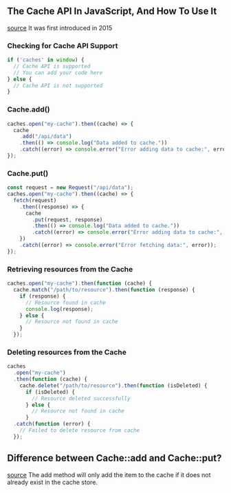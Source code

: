 
## The Cache API In JavaScript, And How To Use It
[source](https://blog.openreplay.com/the-cache-api-in-javascript-and-how-to-use-it/)
It was first introduced in 2015

### Checking for Cache API Support
```javascript
if ('caches' in window) {
  // Cache API is supported
  // You can add your code here
} else {
  // Cache API is not supported
}
```

### Cache.add()
```javascript
caches.open("my-cache").then((cache) => {
  cache
    .add("/api/data")
    .then(() => console.log("Data added to cache."))
    .catch((error) => console.error("Error adding data to cache:", error));
});
```

### Cache.put()
```javascript
const request = new Request("/api/data");
caches.open("my-cache").then((cache) => {
  fetch(request)
    .then((response) => {
      cache
        .put(request, response)
        .then(() => console.log("Data added to cache."))
        .catch((error) => console.error("Error adding data to cache:", error));
    })
    .catch((error) => console.error("Error fetching data:", error));
});
```

### Retrieving resources from the Cache
```javascript
caches.open("my-cache").then(function (cache) {
  cache.match("/path/to/resource").then(function (response) {
    if (response) {
      // Resource found in cache
      console.log(response);
    } else {
      // Resource not found in cache
    }
  });
```

### Deleting resources from the Cache
```javascript
caches
  .open("my-cache")
  .then(function (cache) {
    cache.delete("/path/to/resource").then(function (isDeleted) {
      if (isDeleted) {
        // Resource deleted successfully
      } else {
        // Resource not found in cache
      }
  .catch(function (error) {
    // Failed to delete resource from cache
  });
```

## Difference between Cache::add and Cache::put?
[source](https://laracasts.com/discuss/channels/laravel/what-is-the-difference-between-cacheadd-and-cacheput)
The add method will only add the item to the cache if it does not already exist in the cache store.